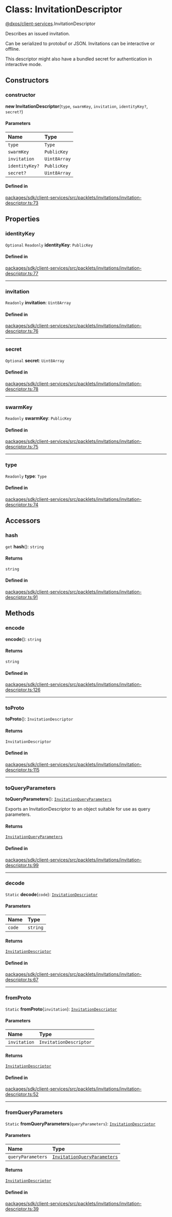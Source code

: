 # Class: InvitationDescriptor

[@dxos/client-services](../modules/dxos_client_services.md).InvitationDescriptor

Describes an issued invitation.

Can be serialized to protobuf or JSON.
Invitations can be interactive or offline.

This descriptor might also have a bundled secret for authentication in interactive mode.

## Constructors

### constructor

**new InvitationDescriptor**(`type`, `swarmKey`, `invitation`, `identityKey?`, `secret?`)

#### Parameters

| Name | Type |
| :------ | :------ |
| `type` | `Type` |
| `swarmKey` | `PublicKey` |
| `invitation` | `Uint8Array` |
| `identityKey?` | `PublicKey` |
| `secret?` | `Uint8Array` |

#### Defined in

[packages/sdk/client-services/src/packlets/invitations/invitation-descriptor.ts:73](https://github.com/dxos/dxos/blob/main/packages/sdk/client-services/src/packlets/invitations/invitation-descriptor.ts#L73)

## Properties

### identityKey

 `Optional` `Readonly` **identityKey**: `PublicKey`

#### Defined in

[packages/sdk/client-services/src/packlets/invitations/invitation-descriptor.ts:77](https://github.com/dxos/dxos/blob/main/packages/sdk/client-services/src/packlets/invitations/invitation-descriptor.ts#L77)

___

### invitation

 `Readonly` **invitation**: `Uint8Array`

#### Defined in

[packages/sdk/client-services/src/packlets/invitations/invitation-descriptor.ts:76](https://github.com/dxos/dxos/blob/main/packages/sdk/client-services/src/packlets/invitations/invitation-descriptor.ts#L76)

___

### secret

 `Optional` **secret**: `Uint8Array`

#### Defined in

[packages/sdk/client-services/src/packlets/invitations/invitation-descriptor.ts:78](https://github.com/dxos/dxos/blob/main/packages/sdk/client-services/src/packlets/invitations/invitation-descriptor.ts#L78)

___

### swarmKey

 `Readonly` **swarmKey**: `PublicKey`

#### Defined in

[packages/sdk/client-services/src/packlets/invitations/invitation-descriptor.ts:75](https://github.com/dxos/dxos/blob/main/packages/sdk/client-services/src/packlets/invitations/invitation-descriptor.ts#L75)

___

### type

 `Readonly` **type**: `Type`

#### Defined in

[packages/sdk/client-services/src/packlets/invitations/invitation-descriptor.ts:74](https://github.com/dxos/dxos/blob/main/packages/sdk/client-services/src/packlets/invitations/invitation-descriptor.ts#L74)

## Accessors

### hash

`get` **hash**(): `string`

#### Returns

`string`

#### Defined in

[packages/sdk/client-services/src/packlets/invitations/invitation-descriptor.ts:91](https://github.com/dxos/dxos/blob/main/packages/sdk/client-services/src/packlets/invitations/invitation-descriptor.ts#L91)

## Methods

### encode

**encode**(): `string`

#### Returns

`string`

#### Defined in

[packages/sdk/client-services/src/packlets/invitations/invitation-descriptor.ts:126](https://github.com/dxos/dxos/blob/main/packages/sdk/client-services/src/packlets/invitations/invitation-descriptor.ts#L126)

___

### toProto

**toProto**(): `InvitationDescriptor`

#### Returns

`InvitationDescriptor`

#### Defined in

[packages/sdk/client-services/src/packlets/invitations/invitation-descriptor.ts:115](https://github.com/dxos/dxos/blob/main/packages/sdk/client-services/src/packlets/invitations/invitation-descriptor.ts#L115)

___

### toQueryParameters

**toQueryParameters**(): [`InvitationQueryParameters`](../interfaces/dxos_client_services.InvitationQueryParameters.md)

Exports an InvitationDescriptor to an object suitable for use as query parameters.

#### Returns

[`InvitationQueryParameters`](../interfaces/dxos_client_services.InvitationQueryParameters.md)

#### Defined in

[packages/sdk/client-services/src/packlets/invitations/invitation-descriptor.ts:99](https://github.com/dxos/dxos/blob/main/packages/sdk/client-services/src/packlets/invitations/invitation-descriptor.ts#L99)

___

### decode

`Static` **decode**(`code`): [`InvitationDescriptor`](dxos_client_services.InvitationDescriptor.md)

#### Parameters

| Name | Type |
| :------ | :------ |
| `code` | `string` |

#### Returns

[`InvitationDescriptor`](dxos_client_services.InvitationDescriptor.md)

#### Defined in

[packages/sdk/client-services/src/packlets/invitations/invitation-descriptor.ts:67](https://github.com/dxos/dxos/blob/main/packages/sdk/client-services/src/packlets/invitations/invitation-descriptor.ts#L67)

___

### fromProto

`Static` **fromProto**(`invitation`): [`InvitationDescriptor`](dxos_client_services.InvitationDescriptor.md)

#### Parameters

| Name | Type |
| :------ | :------ |
| `invitation` | `InvitationDescriptor` |

#### Returns

[`InvitationDescriptor`](dxos_client_services.InvitationDescriptor.md)

#### Defined in

[packages/sdk/client-services/src/packlets/invitations/invitation-descriptor.ts:52](https://github.com/dxos/dxos/blob/main/packages/sdk/client-services/src/packlets/invitations/invitation-descriptor.ts#L52)

___

### fromQueryParameters

`Static` **fromQueryParameters**(`queryParameters`): [`InvitationDescriptor`](dxos_client_services.InvitationDescriptor.md)

#### Parameters

| Name | Type |
| :------ | :------ |
| `queryParameters` | [`InvitationQueryParameters`](../interfaces/dxos_client_services.InvitationQueryParameters.md) |

#### Returns

[`InvitationDescriptor`](dxos_client_services.InvitationDescriptor.md)

#### Defined in

[packages/sdk/client-services/src/packlets/invitations/invitation-descriptor.ts:39](https://github.com/dxos/dxos/blob/main/packages/sdk/client-services/src/packlets/invitations/invitation-descriptor.ts#L39)
